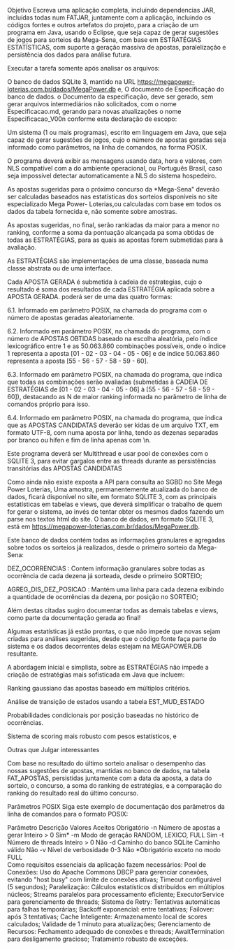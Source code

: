 
Objetivo
Escreva uma aplicação completa, incluindo dependencias JAR, incluídas todas num FATJAR, juntamente com a aplicação, incluindo os códigos fontes e outros artefatos do projeto, para a criação de um programa em Java,  usando o Eclipse, que seja capaz de gerar sugestões de jogos para sorteios da Mega-Sena, com base em ESTRATÉGIAS ESTATÍSTICAS, com suporte a geração massiva de apostas, paralelização e persistência dos dados para análise futura.

Executar a tarefa somente após analisar os arquivos:

O banco de dados SQLite 3, mantido na URL https://megapower-loterias.com.br/dados/MegaPower.db e,
O documento de Especificação do banco de dados.
o Documento da especificação, deve ser gerado, sem gerar arquivos intermediários não solicitados, com o nome Especificacao.md, gerando para novas atualizações o nome Especificacao_V00n conforme esta declaração de escopo:

Um sistema (1 ou mais programas), escrito em linguagem em Java, que seja capaz de gerar sugestões de jogos, cujo o número de apostas geradas seja informado como parâmetros, na linha de comandos, na forma POSIX.

O programa deverá exibir as mensagens usando data, hora e valores, com NLS compatível com a do ambiente operacional, ou Português Brasil, caso seja impossível detectar automaticamente a NLS do sistema hospedeiro.

As apostas sugeridas para o próximo concurso da *Mega-Sena" deverão ser calculadas baseados nas estatísticas dos sorteios disponíveis no site especializado Mega Power- Loterias,ou calculadas com base em todos os dados da tabela fornecida e, não somente sobre amostras.

As apostas sugeridas, no final, serão rankiadas da maior para a menor no ranking, conforme a soma da pontuação alcançada pa soma obtidas de todas as ESTRATÉGIAS, para as quais as apostas forem submetidas para à avaliação.

As ESTRATÉGIAS são implementações de uma classe, baseada numa classe abstrata ou de uma interface.

Cada APOSTA GERADA é submetida à cadeia de estrategias, cujo o resultado é soma dos resultados de cada ESTRATÉGIA aplicada sobre a APOSTA GERADA. poderá ser de uma das quatro formas:

6.1. Informado em parâmetro POSIX, na chamada do programa com o número de apostas geradas aleatoriamente.

6.2. Informado em parâmetro POSIX, na chamada do programa, com o número de APOSTAS OBTIDAS baseado na escolha aleatória, pelo índice lexicográfico entre 1 e as 50.063.860 combinações possíveis, onde o indice 1 representa a aposta [01 - 02 - 03 - 04 - 05 - 06] e de indice 50.063.860 representa a aposta [55 - 56 - 57 - 58 - 59 - 60].

6.3. Informado em parâmetro POSIX, na chamada do programa, que indica que todas as combinações serão avaliadas (submetidas à CADEIA DE ESTRATÉGIAS de [01 - 02 - 03 - 04 - 05 - 06] à [55 - 56 - 57 - 58 - 59 - 60]), destacando as N de maior ranking informada no parâmetro de linha de comandos próprio para isso.

6.4. Informado em parâmetro POSIX, na chamada do programa, que indica que as APOSTAS CANDIDATAS deverão ser kidas de um arquivo TXT, em formato UTF-8, com numa aposta por linha, tendo as dezenas separadas por branco ou hífen e fim de linha apenas com \n.

Este programa deverá ser Multithread e usar pool de conexões com o SQLITE 3, para evitar gargalos entre as threads durante as persistências transitórias das APOSTAS CANDIDATAS

Como ainda não existe exposta a API para consulta ao SGBD no Site Mega Power Loterias, Uma amostra, permanentemente atualizada do banco de dados, ficará disponível no site, em formato SQLITE 3, com as principais estatísticas em tabelas e views, que deverá simplificar o trabalho de quem for gerar o sistema, ao invés de tentar obter os mesmos dados fazendo um parse nos textos html do site. O banco de dados, em formato SQLITE 3, está em https://megapower-loterias.com.br/dados/MegaPower.db.

Este banco de dados contém todas as informações granulares e agregadas sobre todos os sorteios já realizados, desde o primeiro sorteio da Mega-Sena:

DEZ_OCORRENCIAS : Contem informação granulares sobre todas as ocorrência de cada dezena já sorteada, desde o primeiro SORTEIO;

AGREG_DIS_DEZ_POSICAO : Mantém uma linha para cada dezena exibindo a quantidade de ocorrências da dezena, por posição no SORTEIO;

Além destas citadas sugiro documentar todas as demais tabelas e views, como parte da documentação gerada ao final!

Algumas estatísticas já estão prontas, o que não impede que novas sejam criadas para análises sugeridas, desde que o código fonte faça parte do sistema e os dados decorrentes delas estejam na MEGAPOWER.DB resultante.

A abordagem inicial e simplista, sobre as ESTRATÉGIAS não impede a criação de estratégias mais sofisticada em Java que incluem:

Ranking gaussiano das apostas baseado em múltiplos critérios.

Análise de transição de estados usando a tabela EST_MUD_ESTADO

Probabilidades condicionais por posição baseadas no histórico de ocorrências.

Sistema de scoring mais robusto com pesos estatísticos, e

Outras que Julgar interessantes

Com base no resultado do último sorteio analisar o desempenho das nossas sugestões de apostas, mantidas no banco de dados, na tabela FAT_APOSTAS, persistidas juntamente com a data da aposta, a data do sorteio, o concurso, a soma do ranking de estratégias, e a comparação do ranking do resultado real do último concurso.

Parâmetros POSIX Siga este exemplo de documentação dos parâmetros da linha de comandos para o formato POSIX:

Parâmetro	Descrição	Valores Aceitos	Obrigatório
-n	Número de apostas a gerar	Inteiro > 0	Sim*
-m	Modo de geração	RANDOM, LEXICO, FULL	Sim
-t	Número de threads	Inteiro > 0	Não
-d	Caminho do banco SQLite	Caminho válido	Não
-v	Nível de verbosidade	0-3	Não
*Obrigatório exceto no modo FULL			
Como requisitos essenciais da aplicação fazem necessários:
Pool de Conexões: Uso do Apache Commons DBCP para gerenciar conexões, evitando "host busy" com limite de conexões ativas; Timeout configurável (5 segundos);
Paralelização: Cálculos estatísticos distribuídos em múltiplos núcleos;
Streams paralelos para processamento eficiente;
ExecutorService para gerenciamento de threads;
Sistema de Retry: Tentativas automáticas para falhas temporárias;
Backoff exponencial: entre tentativas;
Failover: após 3 tentativas;
Cache Inteligente: Armazenamento local de scores calculados; Validade de 1 minuto para atualizações;
Gerenciamento de Recursos: Fechamento adequado de conexões e threads; AwaitTermination para desligamento gracioso;
Tratamento robusto de exceções.
